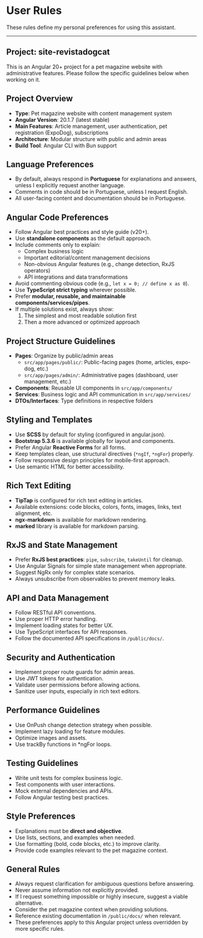 # User Rules

These rules define my personal preferences for using this assistant.

---------------------------

## Project: site-revistadogcat
This is an Angular 20+ project for a pet magazine website with administrative features. Please follow the specific guidelines below when working on it.

## Project Overview
- **Type**: Pet magazine website with content management system
- **Angular Version**: 20.1.7 (latest stable)
- **Main Features**: Article management, user authentication, pet registration (ExpoDog), subscriptions
- **Architecture**: Modular structure with public and admin areas
- **Build Tool**: Angular CLI with Bun support

## Language Preferences
- By default, always respond in **Portuguese** for explanations and answers, unless I explicitly request another language.
- Comments in code should be in Portuguese, unless I request English.
- All user-facing content and documentation should be in Portuguese.

## Angular Code Preferences
- Follow Angular best practices and style guide (v20+).
- Use **standalone components** as the default approach.
- Include comments only to explain:
  - Complex business logic
  - Important editorial/content management decisions
  - Non-obvious Angular features (e.g., change detection, RxJS operators)
  - API integrations and data transformations
- Avoid commenting obvious code (e.g., `let x = 0; // define x as 0`).
- Use **TypeScript strict typing** wherever possible.
- Prefer **modular, reusable, and maintainable components/services/pipes**.
- If multiple solutions exist, always show:
  1. The simplest and most readable solution first
  2. Then a more advanced or optimized approach

## Project Structure Guidelines
- **Pages**: Organize by public/admin areas
  - `src/app/pages/public/`: Public-facing pages (home, articles, expo-dog, etc.)
  - `src/app/pages/admin/`: Administrative pages (dashboard, user management, etc.)
- **Components**: Reusable UI components in `src/app/components/`
- **Services**: Business logic and API communication in `src/app/services/`
- **DTOs/Interfaces**: Type definitions in respective folders

## Styling and Templates
- Use **SCSS** by default for styling (configured in angular.json).
- **Bootstrap 5.3.6** is available globally for layout and components.
- Prefer Angular **Reactive Forms** for all forms.
- Keep templates clean, use structural directives (`*ngIf`, `*ngFor`) properly.
- Follow responsive design principles for mobile-first approach.
- Use semantic HTML for better accessibility.

## Rich Text Editing
- **TipTap** is configured for rich text editing in articles.
- Available extensions: code blocks, colors, fonts, images, links, text alignment, etc.
- **ngx-markdown** is available for markdown rendering.
- **marked** library is available for markdown parsing.

## RxJS and State Management
- Prefer **RxJS best practices**: `pipe`, `subscribe`, `takeUntil` for cleanup.
- Use Angular Signals for simple state management when appropriate.
- Suggest NgRx only for complex state scenarios.
- Always unsubscribe from observables to prevent memory leaks.

## API and Data Management
- Follow RESTful API conventions.
- Use proper HTTP error handling.
- Implement loading states for better UX.
- Use TypeScript interfaces for API responses.
- Follow the documented API specifications in `/public/docs/`.

## Security and Authentication
- Implement proper route guards for admin areas.
- Use JWT tokens for authentication.
- Validate user permissions before allowing actions.
- Sanitize user inputs, especially in rich text editors.

## Performance Guidelines
- Use OnPush change detection strategy when possible.
- Implement lazy loading for feature modules.
- Optimize images and assets.
- Use trackBy functions in *ngFor loops.

## Testing Guidelines
- Write unit tests for complex business logic.
- Test components with user interactions.
- Mock external dependencies and APIs.
- Follow Angular testing best practices.

## Style Preferences
- Explanations must be **direct and objective**.
- Use lists, sections, and examples when needed.
- Use formatting (bold, code blocks, etc.) to improve clarity.
- Provide code examples relevant to the pet magazine context.

## General Rules
- Always request clarification for ambiguous questions before answering.
- Never assume information not explicitly provided.
- If I request something impossible or highly insecure, suggest a viable alternative.
- Consider the pet magazine context when providing solutions.
- Reference existing documentation in `/public/docs/` when relevant.
- These preferences apply to this Angular project unless overridden by more specific rules.

